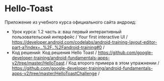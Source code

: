 # Hello-Toast
Приложение из учебного курса официального сайта андроид:

- Урок курса: 1.2 часть а: ваш первый интерактивный пользовательский интерфейс / Your first interactive UI / https://developer.android.com/codelabs/android-training-layout-editor-part-a?index=..%2F..%2Fandroid-training#0 / 
- Код решений: Код решения Hello Toast / https://github.com/google-developer-training/android-fundamentals-apps-v2/tree/master/HelloToast / Код второго примера в этом упражнении /   https://github.com/google-developer-training/android-fundamentals-apps-v2/tree/master/HelloToastChallenge /
